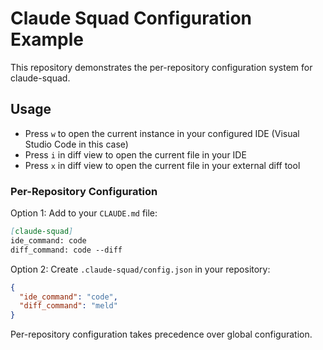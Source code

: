 # Claude Squad Configuration Example

This repository demonstrates the per-repository configuration system for claude-squad.

## Usage

- Press `w` to open the current instance in your configured IDE (Visual Studio Code in this case)
- Press `i` in diff view to open the current file in your IDE 
- Press `x` in diff view to open the current file in your external diff tool


### Per-Repository Configuration
Option 1: Add to your `CLAUDE.md` file:
```markdown
[claude-squad]
ide_command: code
diff_command: code --diff
```

Option 2: Create `.claude-squad/config.json` in your repository:
```json
{
  "ide_command": "code",
  "diff_command": "meld"
}
```

Per-repository configuration takes precedence over global configuration.